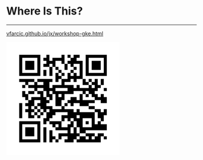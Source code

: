 # Where Is This?

---

[vfarcic.github.io/jx/workshop-gke.html](http://vfarcic.github.io/jx/workshop-gke.html)

![QR](img/address-gke-qr.png)